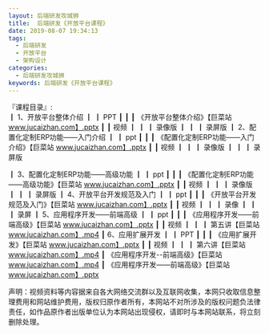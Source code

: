 ```yaml
---
layout: 后端研发攻城狮
title:  后端研发《开放平台课程》
date: 2019-08-07 19:34:13
tags:
  - 后端研发
  - 开放平台
  - 架构设计
categories:
  - 后端研发攻城狮
keywords: 后端研发《开放平台课程》
---
```

『课程目录』:  
┃  1、开放平台整体介绍
┃  ┃  PPT
┃  ┃  ┃  《开放平台整体介绍》【巨菜站 www.jucaizhan.com】.pptx
┃  ┃  视频
┃  ┃  ┃  录像版
┃  ┃  ┃  录屏版
┃  2、配置化定制ERP功能——入门介绍
┃  ┃  ppt
┃  ┃  ┃  《配置化定制ERP功能——入门介绍》【巨菜站 www.jucaizhan.com】.pptx
┃  ┃  视频
┃  ┃  ┃  录像版
┃  ┃  ┃  录屏版
<!-- more --> 
┃  3、配置化定制ERP功能——高级功能
┃  ┃  ppt
┃  ┃  ┃  《配置化定制ERP功能——高级功能》【巨菜站 www.jucaizhan.com】.pptx
┃  ┃  视频
┃  ┃  ┃  录像版
┃  ┃  ┃  录屏版
┃  4、开放平台开发规范及入门
┃  ┃  ppt
┃  ┃  ┃  《开放平台开发规范及入门》【巨菜站 www.jucaizhan.com】.pptx
┃  ┃  视频
┃  ┃  ┃  录像
┃  ┃  ┃  录屏
┃  5、应用程序开发——前端高级
┃  ┃  ppt
┃  ┃  ┃  《应用程序开发——前端高级》【巨菜站 www.jucaizhan.com】.pptx
┃  ┃  视频
┃  ┃  ┃  第五讲【巨菜站 www.jucaizhan.com】.mp4
┃  6、应用扩展开发
┃  ┃  PPT
┃  ┃  ┃  《应用扩展开发》【巨菜站 www.jucaizhan.com】.pptx
┃  ┃  视频
┃  ┃  ┃  第六讲【巨菜站 www.jucaizhan.com】.mp4
┃  《应用程序开发--前端高级》【巨菜站 www.jucaizhan.com】.mp4
┃  《应用程序开发——前端高级》【巨菜站 www.jucaizhan.com】.pptx



<div class="post-copyright">
    <div class="post-copyright__author">
      <span class="post-copyright-meta">声明：视频资料等内容据来自各大网络交流群以及互联网收集，本网只收取信息整理费用和网站维护费用，版权归原作者所有，本网站不对所涉及的版权问题负法律责任，如作品原作者出版单位认为本网站出现侵权，请即时与本网站联系，将立刻删除处理。 </span>
    </div>
</div>

<blockquote class="blockquote-center">

</blockquote>

